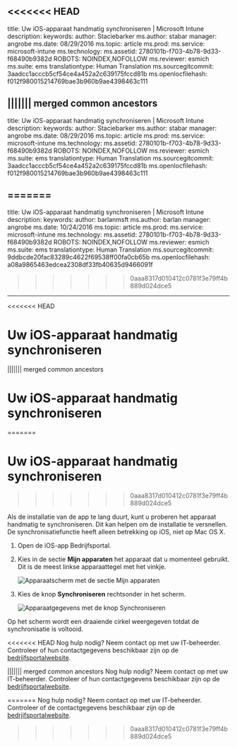 <<<<<<< HEAD
---
title: Uw iOS-apparaat handmatig synchroniseren | Microsoft Intune
description: 
keywords: 
author: Staciebarker
ms.author: stabar
manager: angrobe
ms.date: 08/29/2016
ms.topic: article
ms.prod: 
ms.service: microsoft-intune
ms.technology: 
ms.assetid: 2780101b-f703-4b78-9d33-f68490b9382d
ROBOTS: NOINDEX,NOFOLLOW
ms.reviewer: esmich
ms.suite: ems
translationtype: Human Translation
ms.sourcegitcommit: 3aadcc1acccb5cf54ce4a452a2c639175fccd81b
ms.openlocfilehash: f012f980015214769bae3b960b9ae4398463c111

||||||| merged common ancestors
---
title: Uw iOS-apparaat handmatig synchroniseren | Microsoft Intune
description: 
keywords: 
author: Staciebarker
ms.author: stabar
manager: angrobe
ms.date: 08/29/2016
ms.topic: article
ms.prod: 
ms.service: microsoft-intune
ms.technology: 
ms.assetid: 2780101b-f703-4b78-9d33-f68490b9382d
ROBOTS: NOINDEX,NOFOLLOW
ms.reviewer: esmich
ms.suite: ems
translationtype: Human Translation
ms.sourcegitcommit: 3aadcc1acccb5cf54ce4a452a2c639175fccd81b
ms.openlocfilehash: f012f980015214769bae3b960b9ae4398463c111

=======
---
title: Uw iOS-apparaat handmatig synchroniseren | Microsoft Intune
description: 
keywords: 
author: barlanmsft
ms.author: barlan
manager: angrobe
ms.date: 10/24/2016
ms.topic: article
ms.prod: 
ms.service: microsoft-intune
ms.technology: 
ms.assetid: 2780101b-f703-4b78-9d33-f68490b9382d
ROBOTS: NOINDEX,NOFOLLOW
ms.reviewer: esmich
ms.suite: ems
translationtype: Human Translation
ms.sourcegitcommit: 9ddbcde20fac83289c4622f69538ff00fa0cb65b
ms.openlocfilehash: a08a9865463edcea2308df33fb40635d9466091f

>>>>>>> 0aaa8317d010412c0781f3e79ff4b889d024dce5

---

<<<<<<< HEAD

# Uw iOS-apparaat handmatig synchroniseren
||||||| merged common ancestors

# Uw iOS-apparaat handmatig synchroniseren
=======

# <a name="sync-your-ios-device-manually"></a>Uw iOS-apparaat handmatig synchroniseren
>>>>>>> 0aaa8317d010412c0781f3e79ff4b889d024dce5

Als de installatie van de app te lang duurt, kunt u proberen het apparaat handmatig te synchroniseren. Dit kan helpen om de installatie te versnellen. De synchronisatiefunctie heeft alleen betrekking op iOS, niet op Mac OS X.

1. Open de iOS-app Bedrijfsportal.

2. Kies in de sectie **Mijn apparaten** het apparaat dat u momenteel gebruikt. Dit is de meest linkse apparaattegel met het vinkje.

    ![Apparaatscherm met de sectie Mijn apparaten](./media/ios-sync-1-comp-portal-apps.png)

3.  Kies de knop **Synchroniseren** rechtsonder in het scherm.

    ![Apparaatgegevens met de knop Synchroniseren](./media/ios-sync-2-sync-button.png)

Op het scherm wordt een draaiende cirkel weergegeven totdat de synchronisatie is voltooid.

<<<<<<< HEAD
Nog hulp nodig? Neem contact op met uw IT-beheerder. Controleer of hun contactgegevens beschikbaar zijn op de [bedrijfsportalwebsite](http://portal.manage.microsoft.com).

||||||| merged common ancestors
Nog hulp nodig? Neem contact op met uw IT-beheerder. Controleer of hun contactgegevens beschikbaar zijn op de [bedrijfsportalwebsite](http://portal.manage.microsoft.com).

=======
Nog hulp nodig? Neem contact op met uw IT-beheerder. Controleer of de contactgegevens beschikbaar zijn op de [bedrjifsportalwebsite](http://portal.manage.microsoft.com).

>>>>>>> 0aaa8317d010412c0781f3e79ff4b889d024dce5


<!--HONumber=Nov16_HO1-->


